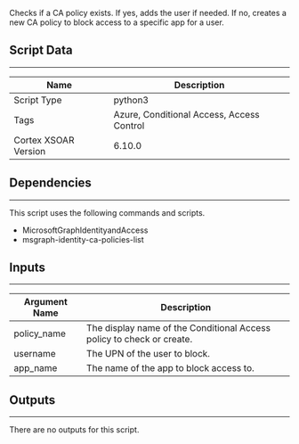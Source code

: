 Checks if a CA policy exists. If yes, adds the user if needed. If no, creates a new CA policy to block access to a specific app for a user.

## Script Data

---

| **Name** | **Description** |
| --- | --- |
| Script Type | python3 |
| Tags | Azure, Conditional Access, Access Control |
| Cortex XSOAR Version | 6.10.0 |

## Dependencies

---
This script uses the following commands and scripts.

* MicrosoftGraphIdentityandAccess
* msgraph-identity-ca-policies-list

## Inputs

---

| **Argument Name** | **Description** |
| --- | --- |
| policy_name | The display name of the Conditional Access policy to check or create. |
| username | The UPN of the user to block. |
| app_name | The name of the app to block access to. |

## Outputs

---
There are no outputs for this script.
